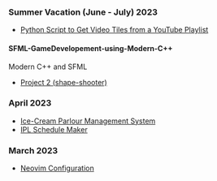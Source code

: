 ### Summer Vacation (June - July) 2023

  <!-- - []() -->
  <!-- - [Computer Networkng]() -->
<!-- - [CS50's Introduction to Artificial Intelligence using Python]() -->
<!-- - [Devops]() -->
<!-- - [DWM Rice]() -->
<!-- - [Python and Django]() -->
<!-- - [Bash Scripting and Developer Tools]() -->

- [Python Script to Get Video Tiles from a YouTube Playlist](./Misc/youtubeScript.py)

#### SFML-GameDevelopement-using-Modern-C++

Modern C++ and SFML

<!-- - [Project 1]() -->

- [Project 2 (shape-shooter)](https://github.com/gautamsahil1947/shape-shooter)

<!-- - [Project 3]() -->
<!-- - []() -->
<!-- - []() -->
<!-- - []() -->
<!-- - [Golf Game]() -->

### April 2023

- [Ice-Cream Parlour Management System](https://github.com/gautamsahil1947/icecream-parlour-management-system)
- [IPL Schedule Maker](https://github.com/gautamsahil1947/icecream-parlour-management-system)

### March 2023

- [Neovim Configuration](https://github.com/gautamsahil1947/nvim)
